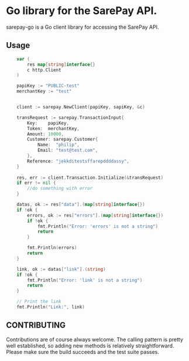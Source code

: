# Go library for the SarePay API.

sarepay-go is a Go client library for accessing the SarePay API.

<!-- Where possible, the services available on the client groups the API into logical chunks and correspond to the structure of the Paystack API documentation at https://developers.paystack.co/v1.0/reference. -->

## Usage

``` go
    var (
        res map[string]interface{}
        c http.Client
    )

	papiKey := "PUBLIC-test"
	merchantKey := "test"


	client := sarepay.NewClient(papiKey, sapiKey, &c)

	transRequest := sarepay.TransactionInput{
		Key:    papiKey,
		Token:  merchantKey,
		Amount: 10000,
		Customer: sarepay.Customer{
			Name:  "philip",
			Email: "test@test.com",
		},
		Reference: "jekkditestsffarepddddassy",
	}
    
	res, err := client.Transaction.Initialize(&transRequest)
	if err != nil {
		//do something with error
	}

	datas, ok := res["data"].(map[string]interface{})
	if !ok {
		errors, ok := res["errors"].(map[string]interface{})
		if !ok {
			fmt.Println("Error: 'errors' is not a string")
			return
		}

		fmt.Println(errors)
		return
	}

	link, ok := datas["link"].(string)
	if !ok {
		fmt.Println("Error: 'link' is not a string")
		return
	}

	// Print the link
	fmt.Println("Link:", link)
```





## CONTRIBUTING
Contributions are of course always welcome. The calling pattern is pretty well established, so adding new methods is relatively straightforward. Please make sure the build succeeds and the test suite passes.

